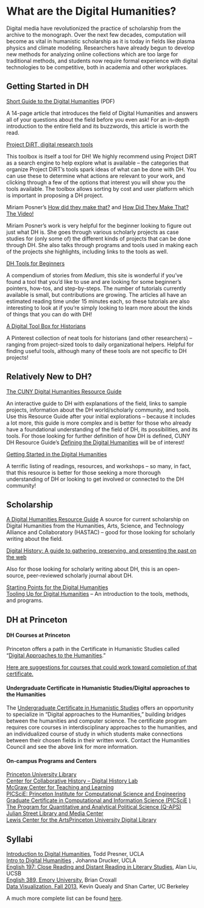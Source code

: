 What are the Digital Humanities?
================================

Digital media have revolutionized the practice of scholarship from the archive to the monograph. Over the next few decades, computation will become as vital in humanistic scholarship as it is today in fields like plasma physics and climate modeling. Researchers have already begun to develop new methods for analyzing online collections which are too large for traditional methods, and students now require formal experience with digital technologies to be competitive, both in academia and other workplaces.

Getting Started in DH
---------------------

[Short Guide to the Digital Humanities](https://web.archive.org/web/20150922232121/http://jeffreyschnapp.com/wp-content/uploads/2013/01/D_H_ShortGuide.pdf) (PDF)

A 14-page article that introduces the field of Digital Humanities and answers all of your questions about the field before you even ask! For an in-depth introduction to the entire field and its buzzwords, this article is worth the read.

[Project DiRT, digital research tools](https://web.archive.org/web/20150922232121/http://dirt.projectbamboo.org/)

This toolbox is itself a tool for DH! We highly recommend using Project DiRT as a search engine to help explore what is available – the categories that organize Project DiRT’s tools spark ideas of what can be done with DH. You can use these to determine what actions are relevant to your work, and clicking through a few of the options that interest you will show you the tools available. The toolbox allows sorting by cost and user platform which is important in proposing a DH project.

Miriam Posner’s [How did they make that?](https://web.archive.org/web/20150922232121/http://miriamposner.com/blog/how-did-they-make-that/) and [How Did They Make That? The Video!](https://web.archive.org/web/20150922232121/http://miriamposner.com/blog/how-did-they-make-that-the-video/)

Miriam Posner’s work is very helpful for the beginner looking to figure out just what DH is. She goes through various scholarly projects as case studies for (only some of) the different kinds of projects that can be done through DH. She also talks through programs and tools used in making each of the projects she highlights, including links to the tools as well.

[DH Tools for Beginners](https://web.archive.org/web/20150922232121/https://medium.com/dh-tools-for-beginners)

A compendium of stories from _Medium_, this site is wonderful if you’ve found a tool that you’d like to use and are looking for some beginner’s pointers, how-tos, and step-by-steps. The number of tutorials currently available is small, but contributions are growing. The articles all have an estimated reading time under 15 minutes each, so these tutorials are also interesting to look at if you’re simply looking to learn more about the kinds of things that you can do with DH!

[A Digital Tool Box for Historians](https://web.archive.org/web/20150922232121/http://pinterest.com/ahahistorians/a-digital-tool-box-for-historians/)

A Pinterest collection of neat tools for historians (and other researchers) – ranging from project-sized tools to daily organizational helpers. Helpful for finding useful tools, although many of these tools are not specific to DH projects!

Relatively New to DH?
---------------------

[The CUNY Digital Humanities Resource Guide](https://web.archive.org/web/20150922232121/http://commons.gc.cuny.edu/wiki/index.php/The_CUNY_Digital_Humanities_Resource_Guide)

An interactive guide to DH with explanations of the field, links to sample projects, information about the DH world/scholarly community, and tools. Use this Resource Guide after your initial explorations – because it includes a lot more, this guide is more complex and is better for those who already have a foundational understanding of the field of DH, its possibilities, and its tools. For those looking for further definition of how DH is defined, CUNY DH Resource Guide’s [Defining the Digital Humanities](https://web.archive.org/web/20150922232121/http://commons.gc.cuny.edu/wiki/index.php/Defining_the_Digital_Humanities) will be of interest!

[Getting Started in the Digital Humanities](https://web.archive.org/web/20150922232121/http://digitalscholarship.wordpress.com/2011/10/14/getting-started-in-the-digital-humanities/)

A terrific listing of readings, resources, and workshops – so many, in fact, that this resource is better for those seeking a more thorough understanding of DH or looking to get involved or connected to the DH community!

Scholarship
-----------

[A Digital Humanities Resource Guide](https://web.archive.org/web/20150922232121/http://hastac.org/blogs/melody-dworak/2012/04/23/digital-humanities-resource-guide) A source for current scholarship on Digital Humanities from the Humanities, Arts, Science, and Technology Alliance and Collaboratory (HASTAC) – good for those looking for scholarly writing about the field.

[Digital History: A guide to gathering, preserving, and presenting the past on the web](https://web.archive.org/web/20150922232121/http://journalofdigitalhumanities.org/)

Also for those looking for scholarly writing about DH, this is an open-source, peer-reviewed scholarly journal about DH.

[Starting Points for the Digital Humanities  
](https://web.archive.org/web/20150922232121/https://digitalhumanities.princeton.edu/2012/12/16/dh-primer/)[Tooling Up for Digital Humanities](https://web.archive.org/web/20150922232121/http://toolingup.stanford.edu/) – An introduction to the tools, methods, and programs.

DH at Princeton
---------------

#### DH Courses at Princeton

Princeton offers a path in the Certificate in Humanistic Studies called “[Digital Approaches to the Humanities](https://web.archive.org/web/20150922232121/http://humanities.princeton.edu/certificate-in-interdisciplinary-studies).”

[Here are suggestions for courses that could work toward completion of that certificate.](https://web.archive.org/web/20150922232121/https://digitalhumanities.princeton.edu/teaching)

#### Undergraduate Certificate in Humanistic Studies/Digital approaches to the Humanities

The [Undergraduate Certificate in Humanistic Studies](https://web.archive.org/web/20150922232121/http://humanities.princeton.edu/certificate-in-interdisciplinary-studies "Certificate in the Humanities") offers an opportunity to specialize in “Digital approaches to the Humanities,” building bridges between the humanities and computer science. The certificate program requires core courses in interdisciplinary approaches to the humanities, and an individualized course of study in which students make connections between their chosen fields in their written work. Contact the Humanities Council and see the above link for more information.

#### On-campus Programs and Centers

[Princeton University Library](https://web.archive.org/web/20150922232121/http://library.princeton.edu/)  
[Center for Collaborative History – Digital History Lab](https://web.archive.org/web/20150922232121/http://www.princeton.edu/cch/digital-history-lab/)  
[McGraw Center for Teaching and Learning  
](https://web.archive.org/web/20150922232121/http://www.princeton.edu/mcgraw/)[PICSciE: Princeton Institute for Computational Science and Engineering](https://web.archive.org/web/20150922232121/http://www.princeton.edu/researchcomputing/about/picscie/)  
[Graduate Certificate in Computational and Information Science (](https://web.archive.org/web/20150922232121/http://www.princeton.edu/researchcomputing/education/graduate-certificate-CIS/ "graduate certificate in computational and information science")[PICSciE](https://web.archive.org/web/20150922232121/http://www.princeton.edu/researchcomputing/education/graduate-certificate-CIS/ "graduate certificate in computational and information science") [)](https://web.archive.org/web/20150922232121/http://www.princeton.edu/researchcomputing/education/graduate-certificate-CIS/ "graduate certificate in computational and information science")  
[The Program for Quantitative and Analytical Political Science (Q-APS)](https://web.archive.org/web/20150922232121/http://q-aps.princeton.edu/book/statistical-and-formal-theory-consulting)  
[Julian Street Library and Media Center](https://web.archive.org/web/20150922232121/http://www.princeton.edu/jstreet/)  
[Lewis Center for the Arts](https://web.archive.org/web/20150922232121/http://www.princeton.edu/arts/)[Princeton University Digital Library](https://web.archive.org/web/20150922232121/http://pudl.princeton.edu/)

Syllabi
-------

[Introduction to Digital Humanities](https://web.archive.org/web/20150922232121/http://introdh.blogspot.com/), Todd Presner, UCLA  
[Intro to Digital Humanities](https://web.archive.org/web/20150922232121/http://dh101.humanities.ucla.edu/) , Johanna Drucker, UCLA  
[English 197: Close Reading and Distant Reading in Literary Studies](https://web.archive.org/web/20150922232121/http://english197w2014.pbworks.com/w/page/71971433/Schedule), Alan Liu, UCSB  
[English 389, Emory University](https://web.archive.org/web/20150922232121/http://www.briancroxall.net/s14dh/), Brian Croxall  
[Data Visualization, Fall 2013](https://web.archive.org/web/20150922232121/http://shancarter.github.io/ucb-dataviz-fall-2013/), Kevin Quealy and Shan Carter, UC Berkeley

A much more complete list can be found [here](https://web.archive.org/web/20150922232121/http://blog.lib.umn.edu/mh/dh2/2014/01/recent-digital-humanities-syllabi.html).
